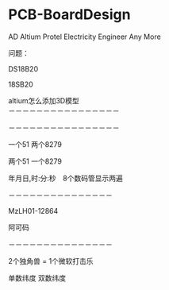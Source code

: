 # PCB-BoardDesign
AD Altium Protel Electricity Engineer Any More



问题：


DS18B20

18SB20

altium怎么添加3D模型                    </br>
－－－－－－－－－－－－－－－－




－－－－－－－－－－－－－－－－

一个51
两个8279

两个51
一个8279

年月日,时:分:秒　8个数码管显示两遍

－－－－－－－－－－－－－－－

MzLH01-12864

阿可码     </br>

－－－－－－－－－－－－－－－

2个独角兽 = 1个微软打击乐

单数纬度 双数纬度



